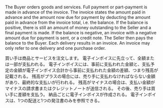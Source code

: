 The Buyer orders goods and services. Full payment or part-payment is made in advance of the invoice. The invoice states the amount paid in advance and the amount now due for payment by deducting the amount paid in advance from the invoice total, i.e. the balance. If the balance is positive, there is still an amount of money outstanding to the Seller and a final payment is made. If the balance is negative, an invoice with a negative amount due for payment is sent, or a credit note. The Seller then pays the balance to the Buyer. Each delivery results in an invoice. An invoice may only refer to one delivery and one purchase order.  

買い手は商品とサービスを注文します。 電子インボイスに先立って、全額または一部が支払われる。 電子インボイスには、事前に支払われた金額と、支払予定の金額が電子インボイス合計から事前に支払われた金額の差額、つまり残高が記載される。 残高がプラスの場合には、売り手に支払わなければならない金額があり、最終的な支払いが行われる。 残高がマイナスの場合は、支払い金額がマイナスの請求書またはクレジットノートが送信される。 その後、売り手は買い手に差額を支払う。 納品ごとに電子インボイスが作成される。 電子インボイスは、1つの配送と1つの発注書のみを参照できる。  
